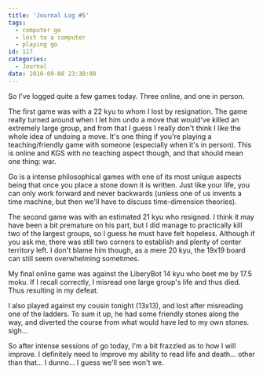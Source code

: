 ```yaml
---
title: 'Journal Log #5'
tags:
  - computer go
  - lost to a computer
  - playing go
id: 117
categories:
  - Journal
date: 2010-09-08 23:30:00
---
```


So I've logged quite a few games today. Three online, and one in person.

The first game was with a 22 kyu to whom I lost by resignation. The game really turned around when I let him undo a move that would've killed an extremely large group, and from that I guess I really don't think I like the whole idea of undoing a move. It's one thing if you're playing a teaching/friendly game with someone (especially when it's in person). This is online and KGS with no teaching aspect though, and that should mean one thing: war.

Go is a intense philosophical games with one of its most unique aspects being that once you place a stone down it is written. Just like your life, you can only work forward and never backwards (unless one of us invents a time machine, but then we'll have to discuss time-dimension theories).

The second game was with an estimated 21 kyu who resigned. I think it may have been a bit premature on his part, but I did manage to practically kill two of the largest groups, so I guess he must have felt hopeless. Although if you ask me, there was still two corners to establish and plenty of center territory left. I don't blame him though, as a mere 20 kyu, the 19x19 board can still seem overwhelming sometimes.

My final online game was against the LiberyBot 14 kyu who beet me by 17.5 moku. If I recall correctly, I misread one large group's life and thus died. Thus resulting in my defeat.

I also played against my cousin tonight (13x13), and lost after misreading one of the ladders. To sum it up, he had some friendly stones along the way, and diverted the course from what would have led to my own stones. sigh...

So after intense sessions of go today, I'm a bit frazzled as to how I will improve. I definitely need to improve my ability to read life and death... other than that... I dunno... I guess we'll see won't we.